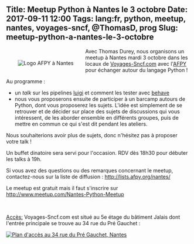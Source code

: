 Title: Meetup Python à Nantes le 3 octobre
Date: 2017-09-11 12:00
Tags: lang:fr, python, meetup, nantes, voyages-sncf, @ThomasD, prog
Slug: meetup-python-a-nantes-le-3-octobre
---

<img src="images/2017/09/afpy-nantes.jpg" alt="Logo AFPY à Nantes" class="column-img">

Avec Thomas Durey, nous organisons un meetup à Nantes mardi 3 octobre dans les locaux de [Voyages-Sncf.com](https://open.voyages-sncf.com/groupe/qui-sommes-nous) avec l'[AFPY](http://nantes.afpy.org/meetup-du-mois-doctobre-2017-a-voyages-sncfcom-technologies-nantes.html) pour échanger autour du langage Python !

Au programme :

- un _talk_ sur les pipelines [luigi](https://github.com/spotify/luigi) et comment les tester avec [behave](http://pythonhosted.org/behave/)
- nous vous proposerons ensuite de participer à un barcamp autours de Python, dont vous proposerez les sujets. L'idée est simplement de se retrouver et de décider sur place des sujets de discussions qui vous intéressent, de les aborder ensemble en différents groupes, puis de mettre en commun ce qui s'est dit pendant les ateliers.

Nous souhaiterions avoir plus de sujets, donc n'hésitez pas à proposer votre talk !

Un buffet dinatoire sera servi pour l'occasion. RDV dès 18h30 pour débuter les talks à 19h.

Si vous avez des questions ou des remarques concernant le meetup, contactez-nous sur la liste de diffusion : <http://lists.afpy.org/nantes/>

Le meetup est gratuit mais il faut s'inscrire sur <http://www.meetup.com/Nantes-Python-Meetup>

<br>

<u>Accès:</u> Voyages-Sncf.com est situé au 5e étage du bâtiment Jalais dont l'entrée principale se trouve au 34 rue du Pré Gauchet :

<a href="https://www.openstreetmap.org/search?query=34%20rue%20du%20Pr%C3%A9%20Gauchet%2C%20nantes">
<img alt="Plan d'accès au 34 rue du Pré Gauchet, Nantes"
   src="https://chezsoi.org/lucas/PlanAcces_VoyagesSncfTechnologies_34rueDuPreGauchetNantes.png"
   style="max-width: 100%">
</a>

<style>
@media screen and (min-width: 40rem) {
    .column-img {
        max-width: 40%;
        float: left;
        padding: 2rem;
    }
}
@media screen and (max-width: 40rem) {
    .column-img {
        max-width: 60%;
        margin: 0 auto;
        display: block;
    }
}
.clear-floats {
    clear: both;
}
article li {
  position: relative;
  left: 1em;
}
</style>
